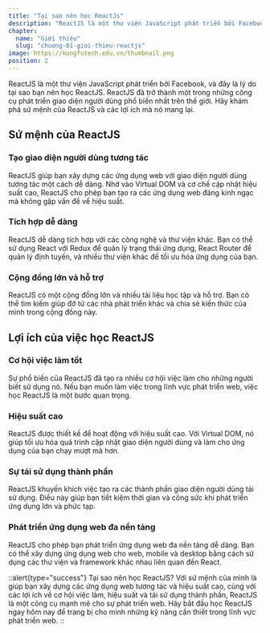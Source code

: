 ```yaml
---
title: "Tại sao nên học ReactJs"
description: "ReactJS là một thư viện JavaScript phát triển bởi Facebook, và đây là lý do tại sao bạn nên học ReactJS. ReactJS đã trở thành một trong những công cụ phát triển giao diện người dùng phổ biến nhất trên thế giới. Hãy khám phá sứ mệnh của ReactJS và các lợi ích mà nó mang lại"
chapter:
  name: "Giới thiệu"
  slug: "chuong-01-gioi-thieu-reactjs"
image: https://kungfutech.edu.vn/thumbnail.png
position: 2
---
```


ReactJS là một thư viện JavaScript phát triển bởi Facebook, và đây là lý do tại sao bạn nên học ReactJS. ReactJS đã trở thành một trong những công cụ phát triển giao diện người dùng phổ biến nhất trên thế giới. Hãy khám phá sứ mệnh của ReactJS và các lợi ích mà nó mang lại.

## Sứ mệnh của ReactJS

### Tạo giao diện người dùng tương tác

ReactJS giúp bạn xây dựng các ứng dụng web với giao diện người dùng tương tác một cách dễ dàng. Nhờ vào Virtual DOM và cơ chế cập nhật hiệu suất cao, ReactJS cho phép bạn tạo ra các ứng dụng web đáng kinh ngạc mà không gặp vấn đề về hiệu suất.

### Tích hợp dễ dàng

ReactJS dễ dàng tích hợp với các công nghệ và thư viện khác. Bạn có thể sử dụng React với Redux để quản lý trạng thái ứng dụng, React Router để quản lý định tuyến, và nhiều thư viện khác để tối ưu hóa ứng dụng của bạn.

### Cộng đồng lớn và hỗ trợ

ReactJS có một cộng đồng lớn và nhiều tài liệu học tập và hỗ trợ. Bạn có thể tìm kiếm giúp đỡ từ các nhà phát triển khác và chia sẻ kiến thức của mình trong cộng đồng này.

## Lợi ích của việc học ReactJS

### Cơ hội việc làm tốt

Sự phổ biến của ReactJS đã tạo ra nhiều cơ hội việc làm cho những người biết sử dụng nó. Nếu bạn muốn làm việc trong lĩnh vực phát triển web, việc học ReactJS là một bước quan trọng.

### Hiệu suất cao

ReactJS được thiết kế để hoạt động với hiệu suất cao. Với Virtual DOM, nó giúp tối ưu hóa quá trình cập nhật giao diện người dùng và làm cho ứng dụng của bạn chạy mượt mà hơn.

### Sự tái sử dụng thành phần

ReactJS khuyến khích việc tạo ra các thành phần giao diện người dùng tái sử dụng. Điều này giúp bạn tiết kiệm thời gian và công sức khi phát triển ứng dụng lớn và phức tạp.

### Phát triển ứng dụng web đa nền tảng

ReactJS cho phép bạn phát triển ứng dụng web đa nền tảng dễ dàng. Bạn có thể xây dựng ứng dụng web cho web, mobile và desktop bằng cách sử dụng các thư viện và framework khác nhau liên quan đến React.

::alert{type="success"}
Tại sao nên học ReactJS? Với sứ mệnh của mình là giúp bạn xây dựng các ứng dụng web tương tác và hiệu suất cao, cùng với các lợi ích về cơ hội việc làm, hiệu suất và tái sử dụng thành phần, ReactJS là một công cụ mạnh mẽ cho sự phát triển web. Hãy bắt đầu học ReactJS ngay hôm nay để trang bị cho mình những kỹ năng cần thiết trong lĩnh vực phát triển web.
::
